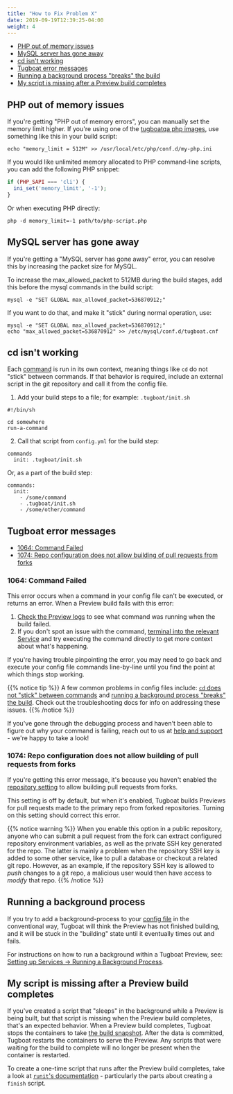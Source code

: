 ```yaml
---
title: "How to Fix Problem X"
date: 2019-09-19T12:39:25-04:00
weight: 4
---
```


- [PHP out of memory issues](#php-out-of-memory-issues)
- [MySQL server has gone away](#mysql-server-has-gone-away)
- [cd isn't working](#cd-isn-t-working)
- [Tugboat error messages](#tugboat-error-messages)
- [Running a background process "breaks" the build](#running-a-background-process)
- [My script is missing after a Preview build completes](#my-script-is-missing-after-a-preview-build-completes)

## PHP out of memory issues

If you're getting "PHP out of memory errors", you can manually set the memory
limit higher. If you're using one of the
[tugboatqa php images](/reference/tugboat-images/), use something like this in
your build script:

`echo "memory_limit = 512M" >> /usr/local/etc/php/conf.d/my-php.ini`

If you would like unlimited memory allocated to PHP command-line scripts, you can
add the following PHP snippet:

```php
if (PHP_SAPI === 'cli') { 
  ini_set('memory_limit', '-1');
}
```

Or when executing PHP directly:

`php -d memory_limit=-1 path/to/php-script.php`

## MySQL server has gone away

If you're getting a "MySQL server has gone away" error, you can resolve this by
increasing the packet size for MySQL.

To increase the max_allowed_packet to 512MB during the build stages, add this
before the mysql commands in the build script:

`mysql -e "SET GLOBAL max_allowed_packet=536870912;"`

If you want to do that, and make it "stick" during normal operation, use:

```
mysql -e "SET GLOBAL max_allowed_packet=536870912;"
echo "max_allowed_packet=536870912" >> /etc/mysql/conf.d/tugboat.cnf
```

## cd isn't working

Each
[command](/setting-up-services/how-to-set-up-services/leverage-service-commands/)
is run in its own context, meaning things like `cd` do not "stick" between
commands. If that behavior is required, include an external script in the git
repository and call it from the config file.

1. Add your build steps to a file; for example: `.tugboat/init.sh`

```
#!/bin/sh

cd somewhere
run-a-command
```

2. Call that script from `config.yml` for the build step:

```
commands
  init: .tugboat/init.sh
```

Or, as a part of the build step:

```
commands:
  init:
    - /some/command
    - .tugboat/init.sh
    - /some/other/command
```

## Tugboat error messages

- [1064: Command Failed](#1064-command-failed)
- [1074: Repo configuration does not allow building of pull requests from forks](#1074-repo-configuration-does-not-allow-building-of-pull-requests-from-forks)

### 1064: Command Failed

This error occurs when a command in your config file can't be executed, or
returns an error. When a Preview build fails with this error:

1. [Check the Preview logs](../debug-config-file/#how-to-check-the-preview-logs)
   to see what command was running when the build failed.
2. If you don't spot an issue with the command,
   [terminal into the relevant Service](../debug-config-file/#debug-by-terminal-in-tugboat-s-web-ui)
   and try executing the command directly to get more context about what's
   happening.

If you're having trouble pinpointing the error, you may need to go back and
execute your config file commands line-by-line until you find the point at which
things stop working.

{{% notice tip %}} A few common problems in config files include:
[`cd` does not "stick" between commands](#cd-isn-t-working) and
[running a background process "breaks" the build](#running-a-background-process).
Check out the troubleshooting docs for info on addressing these issues.
{{% /notice %}}

If you've gone through the debugging process and haven't been able to figure out
why your command is failing, reach out to us at [help and support](/support/) -
we're happy to take a look!

### 1074: Repo configuration does not allow building of pull requests from forks

If you're getting this error message, it's because you haven't enabled the
[repository setting](/setting-up-tugboat/select-repo-settings/) to allow
building pull requests from forks.

This setting is off by default, but when it's enabled, Tugboat builds Previews
for pull requests made to the primary repo from forked repositories. Turning on
this setting should correct this error.

{{% notice warning %}} When you enable this option in a public repository,
anyone who can submit a pull request from the fork can extract configured
repository environment variables, as well as the private SSH key generated for
the repo. The latter is mainly a problem when the repository SSH key is added to
some other service, like to pull a database or checkout a related git repo.
However, as an example, if the repository SSH key is allowed to _push_ changes
to a git repo, a malicious user would then have access to _modify_ that repo.
{{% /notice %}}

## Running a background process

If you try to add a background-process to your
[config file](/setting-up-tugboat/create-a-tugboat-config-file/) in the
conventional way, Tugboat will think the Preview has not finished building, and
it will be stuck in the "building" state until it eventually times out and
fails.

For instructions on how to run a background within a Tugboat Preview, see:
[Setting up Services -> Running a Background Process](/setting-up-services/how-to-set-up-services/running-a-background-process/).

## My script is missing after a Preview build completes

If you've created a script that "sleeps" in the background while a Preview is
being built, but that script is missing when the Preview build completes, that's
an expected behavior. When a Preview build completes, Tugboat stops the
containers to take
[the build snapshot](/building-a-preview/preview-deep-dive/how-previews-work/#the-build-snapshot).
After the data is committed, Tugboat restarts the containers to serve the
Preview. Any scripts that were waiting for the build to complete will no longer
be present when the container is restarted.

To create a one-time script that runs after the Preview build completes, take a
look at [`runit`'s documentation](http://smarden.org/runit/runsv.8.html) -
particularly the parts about creating a `finish` script.
